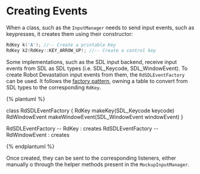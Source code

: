 # Creating Events
When a class, such as the `InputManager` needs to send input events, such as keypresses, it creates them using their constructor:

```cpp
RdKey k('A'); //-- Create a printable Key
RdKey k2(RdKey::KEY_ARROW_UP); //-- Create a control key
``` 

Some implementations, such as the SDL input backend, receive input events from SDL as SDL types (i.e. SDL_Keycode, SDL_WindowEvent). To create Robot Devastation input events from them, the `RdSDLEventFactory` can be used. It follows the [factory pattern](https://en.wikipedia.org/wiki/Factory_method_pattern), owning a table to convert from SDL types to the corresponding `RdKey`. 

{% plantuml %}

class RdSDLEventFactory {
RdKey makeKey(SDL_Keycode keycode)
RdWindowEvent makeWindowEvent(SDL_WindowEvent windowEvent)
}

RdSDLEventFactory -- RdKey : creates
RdSDLEventFactory -- RdWindowEvent : creates

{% endplantuml %}


Once created, they can be sent to the corresponding listeners, either manually o through the helper methods present in the `MockupInputManager`.
